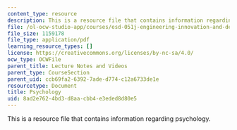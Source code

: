 ```yaml
---
content_type: resource
description: This is a resource file that contains information regarding psychology.
file: /ol-ocw-studio-app/courses/esd-051j-engineering-innovation-and-design-fall-2012/8ad2e7624bd3d8aacbb4e3eded8d80e5_MITESD_051JF12_Lec05.pdf
file_size: 1159178
file_type: application/pdf
learning_resource_types: []
license: https://creativecommons.org/licenses/by-nc-sa/4.0/
ocw_type: OCWFile
parent_title: Lecture Notes and Videos
parent_type: CourseSection
parent_uid: ccb69fa2-6392-7ade-d774-c12a6733de1e
resourcetype: Document
title: Psychology
uid: 8ad2e762-4bd3-d8aa-cbb4-e3eded8d80e5
---
```

This is a resource file that contains information regarding psychology.